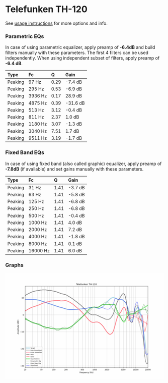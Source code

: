 # Telefunken TH-120
See [usage instructions](https://github.com/jaakkopasanen/AutoEq#usage) for more options and info.

### Parametric EQs
In case of using parametric equalizer, apply preamp of **-6.4dB** and build filters manually
with these parameters. The first 4 filters can be used independently.
When using independent subset of filters, apply preamp of **-6.4 dB**.

| Type    | Fc      |    Q | Gain     |
|:--------|:--------|:-----|:---------|
| Peaking | 97 Hz   | 0.29 | -7.4 dB  |
| Peaking | 295 Hz  | 0.53 | -6.9 dB  |
| Peaking | 3936 Hz | 0.17 | 28.9 dB  |
| Peaking | 4875 Hz | 0.39 | -31.6 dB |
| Peaking | 513 Hz  | 3.12 | -0.4 dB  |
| Peaking | 811 Hz  | 2.37 | 1.0 dB   |
| Peaking | 1180 Hz | 3.07 | -1.3 dB  |
| Peaking | 3040 Hz | 7.51 | 1.7 dB   |
| Peaking | 9511 Hz | 3.19 | -1.7 dB  |

### Fixed Band EQs
In case of using fixed band (also called graphic) equalizer, apply preamp of **-7.8dB**
(if available) and set gains manually with these parameters.

| Type    | Fc       |    Q | Gain    |
|:--------|:---------|:-----|:--------|
| Peaking | 31 Hz    | 1.41 | -3.7 dB |
| Peaking | 63 Hz    | 1.41 | -5.8 dB |
| Peaking | 125 Hz   | 1.41 | -6.8 dB |
| Peaking | 250 Hz   | 1.41 | -6.8 dB |
| Peaking | 500 Hz   | 1.41 | -0.4 dB |
| Peaking | 1000 Hz  | 1.41 | 4.0 dB  |
| Peaking | 2000 Hz  | 1.41 | 7.2 dB  |
| Peaking | 4000 Hz  | 1.41 | -1.8 dB |
| Peaking | 8000 Hz  | 1.41 | 0.1 dB  |
| Peaking | 16000 Hz | 1.41 | 6.0 dB  |

### Graphs
![](./Telefunken%20TH-120.png)